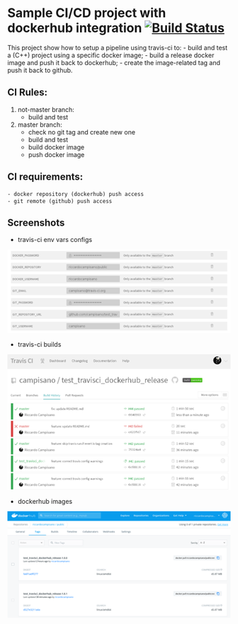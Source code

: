 # Sample CI/CD project with dockerhub integration [![Build Status][ci_img]][ci_link]
[ci_link]: https://travis-ci.org/campisano/test_travisci_dockerhub_release
[ci_img]: https://travis-ci.org/campisano/test_travisci_dockerhub_release.svg?branch=master "Continuous Integration"

This project show how to setup a pipeline using travis-ci to:
    - build and test a (C++) project using a specific docker image;
    - build a release docker image and push it back to dockerhub;
    - create the image-related tag and push it back to github.

## CI Rules:

1) not-master branch:
    - build and test
0) master branch:
    - check no git tag and create new one
    - build and test
    - build docker image
    - push docker image

## CI requirements:
    - docker repository (dockerhub) push access
    - git remote (github) push access



## Screenshots


* travis-ci env vars configs

![Alt text](/doc/README.md/travisci-config.png?raw=true "travis-ci env vars")


* travis-ci builds

![Alt text](/doc/README.md/travisci-builds.png?raw=true "travis-ci builds")


* dockerhub images

![Alt text](/doc/README.md/dockerhub-images.png?raw=true "dockerhub images")
